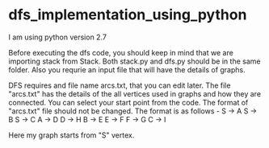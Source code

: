 # dfs_implementation_using_python

I am using python version 2.7

Before executing the dfs code, you should keep in mind that we are importing stack from Stack. Both stack.py and dfs.py should be in the same folder. Also you requrie an input file that will have the details of graphs.

DFS requires and file name arcs.txt, that you can edit later. The file "arcs.txt" has the details of the all vertices used in graphs and how they are connected. You can select your start point from the code. The format of "arcs.txt" file should not be changed. The format is as follows - 
S -> A
S -> B
S -> C
A -> D
D -> H
B -> E
E -> F
F -> G
C -> I

Here my graph starts from "S" vertex.
